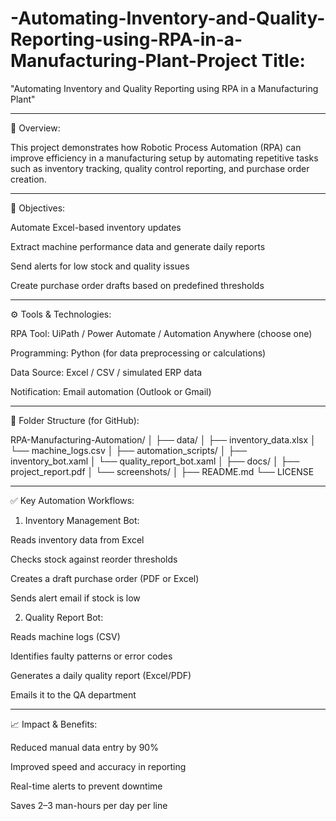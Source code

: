 # -Automating-Inventory-and-Quality-Reporting-using-RPA-in-a-Manufacturing-Plant-Project Title:

"Automating Inventory and Quality Reporting using RPA in a Manufacturing Plant"


---

📘 Overview:

This project demonstrates how Robotic Process Automation (RPA) can improve efficiency in a manufacturing setup by automating repetitive tasks such as inventory tracking, quality control reporting, and purchase order creation.


---

🎯 Objectives:

Automate Excel-based inventory updates

Extract machine performance data and generate daily reports

Send alerts for low stock and quality issues

Create purchase order drafts based on predefined thresholds



---

⚙️ Tools & Technologies:

RPA Tool: UiPath / Power Automate / Automation Anywhere (choose one)

Programming: Python (for data preprocessing or calculations)

Data Source: Excel / CSV / simulated ERP data

Notification: Email automation (Outlook or Gmail)



---

📂 Folder Structure (for GitHub):

RPA-Manufacturing-Automation/
│
├── data/
│   ├── inventory_data.xlsx
│   └── machine_logs.csv
│
├── automation_scripts/
│   ├── inventory_bot.xaml
│   └── quality_report_bot.xaml
│
├── docs/
│   ├── project_report.pdf
│   └── screenshots/
│
├── README.md
└── LICENSE


---

✅ Key Automation Workflows:

1. Inventory Management Bot:

Reads inventory data from Excel

Checks stock against reorder thresholds

Creates a draft purchase order (PDF or Excel)

Sends alert email if stock is low


2. Quality Report Bot:

Reads machine logs (CSV)

Identifies faulty patterns or error codes

Generates a daily quality report (Excel/PDF)

Emails it to the QA department



---

📈 Impact & Benefits:

Reduced manual data entry by 90%

Improved speed and accuracy in reporting

Real-time alerts to prevent downtime

Saves 2–3 man-hours per day per line
